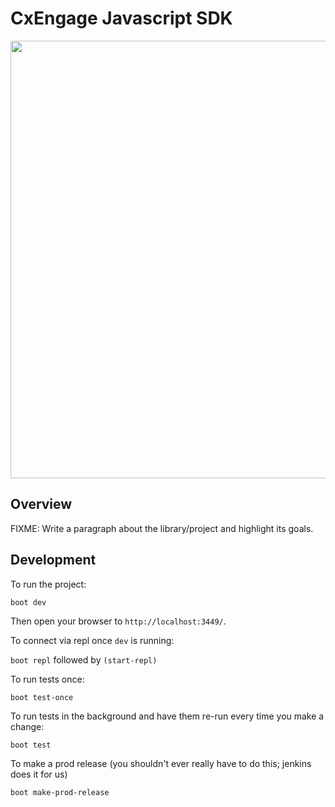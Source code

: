 # CxEngage Javascript SDK

<img src="https://media.giphy.com/media/rV2YEYBkARvWw/giphy.gif" width="700">

## Overview

FIXME: Write a paragraph about the library/project and highlight its goals.

## Development

To run the project:

`boot dev`

Then open your browser to `http://localhost:3449/`.

To connect via repl once `dev` is running:

`boot repl` followed by `(start-repl)`

To run tests once:

`boot test-once`

To run tests in the background and have them re-run every time you make a change:

`boot test`

To make a prod release (you shouldn't ever really have to do this; jenkins does it for us)

`boot make-prod-release`
